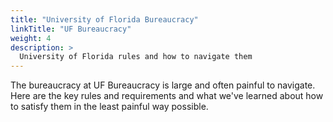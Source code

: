 ```yaml
---
title: "University of Florida Bureaucracy"
linkTitle: "UF Bureaucracy"
weight: 4
description: >
  University of Florida rules and how to navigate them
---
```


The bureaucracy at UF Bureaucracy is large and often painful to navigate. Here are the key rules and requirements and what we've learned about how to satisfy them in the least painful way possible.

